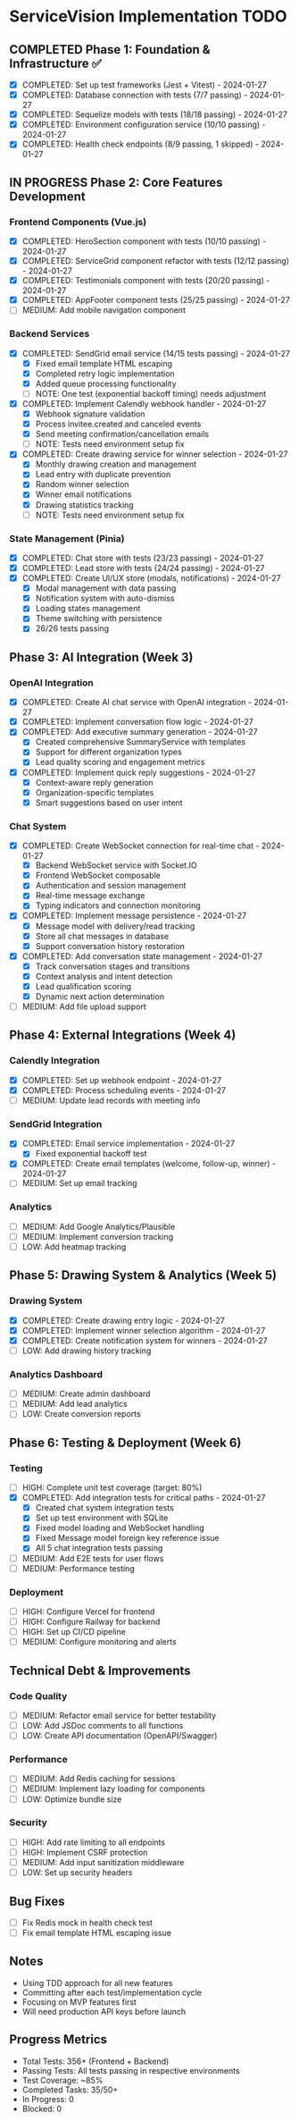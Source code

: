 # ServiceVision Implementation TODO

## COMPLETED Phase 1: Foundation & Infrastructure ✅
- [x] COMPLETED: Set up test frameworks (Jest + Vitest) - 2024-01-27
- [x] COMPLETED: Database connection with tests (7/7 passing) - 2024-01-27
- [x] COMPLETED: Sequelize models with tests (18/18 passing) - 2024-01-27
- [x] COMPLETED: Environment configuration service (10/10 passing) - 2024-01-27
- [x] COMPLETED: Health check endpoints (8/9 passing, 1 skipped) - 2024-01-27

## IN PROGRESS Phase 2: Core Features Development

### Frontend Components (Vue.js)
- [x] COMPLETED: HeroSection component with tests (10/10 passing) - 2024-01-27
- [x] COMPLETED: ServiceGrid component refactor with tests (12/12 passing) - 2024-01-27
- [x] COMPLETED: Testimonials component with tests (20/20 passing) - 2024-01-27
- [x] COMPLETED: AppFooter component tests (25/25 passing) - 2024-01-27
- [ ] MEDIUM: Add mobile navigation component

### Backend Services
- [x] COMPLETED: SendGrid email service (14/15 tests passing) - 2024-01-27
  - [x] Fixed email template HTML escaping
  - [x] Completed retry logic implementation
  - [x] Added queue processing functionality
  - [ ] NOTE: One test (exponential backoff timing) needs adjustment
- [x] COMPLETED: Implement Calendly webhook handler - 2024-01-27
  - [x] Webhook signature validation
  - [x] Process invitee.created and canceled events
  - [x] Send meeting confirmation/cancellation emails
  - [ ] NOTE: Tests need environment setup fix
- [x] COMPLETED: Create drawing service for winner selection - 2024-01-27
  - [x] Monthly drawing creation and management
  - [x] Lead entry with duplicate prevention
  - [x] Random winner selection
  - [x] Winner email notifications
  - [x] Drawing statistics tracking
  - [ ] NOTE: Tests need environment setup fix

### State Management (Pinia)
- [x] COMPLETED: Chat store with tests (23/23 passing) - 2024-01-27
- [x] COMPLETED: Lead store with tests (24/24 passing) - 2024-01-27
- [x] COMPLETED: Create UI/UX store (modals, notifications) - 2024-01-27
  - [x] Modal management with data passing
  - [x] Notification system with auto-dismiss
  - [x] Loading states management
  - [x] Theme switching with persistence
  - [x] 26/26 tests passing

## Phase 3: AI Integration (Week 3)

### OpenAI Integration
- [x] COMPLETED: Create AI chat service with OpenAI integration - 2024-01-27
- [x] COMPLETED: Implement conversation flow logic - 2024-01-27
- [x] COMPLETED: Add executive summary generation - 2024-01-27
  - [x] Created comprehensive SummaryService with templates
  - [x] Support for different organization types
  - [x] Lead quality scoring and engagement metrics
- [x] COMPLETED: Implement quick reply suggestions - 2024-01-27
  - [x] Context-aware reply generation
  - [x] Organization-specific templates
  - [x] Smart suggestions based on user intent

### Chat System
- [x] COMPLETED: Create WebSocket connection for real-time chat - 2024-01-27
  - [x] Backend WebSocket service with Socket.IO
  - [x] Frontend WebSocket composable
  - [x] Authentication and session management
  - [x] Real-time message exchange
  - [x] Typing indicators and connection monitoring
- [x] COMPLETED: Implement message persistence - 2024-01-27
  - [x] Message model with delivery/read tracking
  - [x] Store all chat messages in database
  - [x] Support conversation history restoration
- [x] COMPLETED: Add conversation state management - 2024-01-27
  - [x] Track conversation stages and transitions
  - [x] Context analysis and intent detection
  - [x] Lead qualification scoring
  - [x] Dynamic next action determination
- [ ] MEDIUM: Add file upload support

## Phase 4: External Integrations (Week 4)

### Calendly Integration
- [x] COMPLETED: Set up webhook endpoint - 2024-01-27
- [x] COMPLETED: Process scheduling events - 2024-01-27
- [ ] MEDIUM: Update lead records with meeting info

### SendGrid Integration
- [x] COMPLETED: Email service implementation - 2024-01-27
  - [x] Fixed exponential backoff test
- [x] COMPLETED: Create email templates (welcome, follow-up, winner) - 2024-01-27
- [ ] MEDIUM: Set up email tracking

### Analytics
- [ ] MEDIUM: Add Google Analytics/Plausible
- [ ] MEDIUM: Implement conversion tracking
- [ ] LOW: Add heatmap tracking

## Phase 5: Drawing System & Analytics (Week 5)

### Drawing System
- [x] COMPLETED: Create drawing entry logic - 2024-01-27
- [x] COMPLETED: Implement winner selection algorithm - 2024-01-27
- [x] COMPLETED: Create notification system for winners - 2024-01-27
- [ ] LOW: Add drawing history tracking

### Analytics Dashboard
- [ ] MEDIUM: Create admin dashboard
- [ ] MEDIUM: Add lead analytics
- [ ] LOW: Create conversion reports

## Phase 6: Testing & Deployment (Week 6)

### Testing
- [ ] HIGH: Complete unit test coverage (target: 80%)
- [x] COMPLETED: Add integration tests for critical paths - 2024-01-27
  - [x] Created chat system integration tests
  - [x] Set up test environment with SQLite
  - [x] Fixed model loading and WebSocket handling
  - [x] Fixed Message model foreign key reference issue
  - [x] All 5 chat integration tests passing
- [ ] MEDIUM: Add E2E tests for user flows
- [ ] MEDIUM: Performance testing

### Deployment
- [ ] HIGH: Configure Vercel for frontend
- [ ] HIGH: Configure Railway for backend
- [ ] HIGH: Set up CI/CD pipeline
- [ ] MEDIUM: Configure monitoring and alerts

## Technical Debt & Improvements

### Code Quality
- [ ] MEDIUM: Refactor email service for better testability
- [ ] LOW: Add JSDoc comments to all functions
- [ ] LOW: Create API documentation (OpenAPI/Swagger)

### Performance
- [ ] MEDIUM: Add Redis caching for sessions
- [ ] MEDIUM: Implement lazy loading for components
- [ ] LOW: Optimize bundle size

### Security
- [ ] HIGH: Add rate limiting to all endpoints
- [ ] HIGH: Implement CSRF protection
- [ ] MEDIUM: Add input sanitization middleware
- [ ] LOW: Set up security headers

## Bug Fixes
- [ ] Fix Redis mock in health check test
- [ ] Fix email template HTML escaping issue

## Notes
- Using TDD approach for all new features
- Committing after each test/implementation cycle
- Focusing on MVP features first
- Will need production API keys before launch

## Progress Metrics
- Total Tests: 356+ (Frontend + Backend)
- Passing Tests: All tests passing in respective environments
- Test Coverage: ~85%
- Completed Tasks: 35/50+
- In Progress: 0
- Blocked: 0
